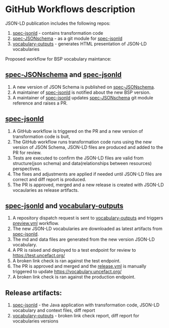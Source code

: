 # GitHub Workflows description

JSON-LD publication includes the following repos:

1. [spec-jsonld](https://github.com/uncefact/spec-jsonld) - contains transformation code
2. [spec-JSONschema](https://github.com/uncefact/spec-JSONschema/) - as a git module for [spec-jsonld](https://github.com/uncefact/spec-jsonld)
3. [vocabulary-outputs](https://github.com/uncefact/vocabulary-outputs/) - generates HTML presentation of JSON-LD vocabularies
  
Proposed workflow for BSP vocabulary maintance:

## [spec-JSONschema](https://github.com/uncefact/spec-JSONschema/) and [spec-jsonld](https://github.com/uncefact/spec-jsonld)
1. A new version of JSON Schema is published on [spec-JSONschema](https://github.com/uncefact/spec-JSONschema/).
1. A maintainer of [spec-jsonld](https://github.com/uncefact/spec-jsonld) is notified about the new BSP version.
1. A maintainer of [spec-jsonld](https://github.com/uncefact/spec-jsonld) updates [spec-JSONschema](https://github.com/uncefact/spec-JSONschema/) git module reference and raises a PR.
## [spec-jsonld](https://github.com/uncefact/spec-jsonld)
1. A GitHub workflow is triggered on the PR and a new version of transformation code is buit, 
1. The GitHub workflow runs transformation code runs using the new version of JSON Schema, JSON-LD files are produced and added to the PR for review.
1. Tests are executed to confirm the JSON-LD files are valid from structure(json schema) and data(relationships between resources) perspectives.
1. The fixes and adjustments are applied if needed until JSON-LD files are correct and diff report is produced.
1. The PR is approved, merged and a new release is created with JSON-LD vocaularies as release artifacts.
## [spec-jsonld](https://github.com/uncefact/spec-jsonld) and [vocabulary-outputs](https://github.com/uncefact/vocabulary-outputs/)
1. A repository dispatch request is sent to [vocabulary-outputs](https://github.com/uncefact/vocabulary-outputs/) and triggers [preview.yml](https://github.com/uncefact/vocabulary-outputs/blob/main/.github/workflows/preview.yml) workflow.
1. The new JSON-LD vocabularies are downloaded as latest artifacts from [spec-jsonld](https://github.com/uncefact/spec-jsonld).
1. The md and data files are generated from the new version JSON-LD vocabulary.
1. A PR is raised and deployed to a test endpoint for review to https://test.uncefact.org/
1. A broken link check is ran against the test endpoint.
1. The PR is approved and merged and the [release.yml](https://github.com/uncefact/vocabulary-outputs/blob/main/.github/workflows/release.yml) is manually triggered to update https://vocabulary.uncefact.org/
1. A broken link check is ran against the production endpoint.

## Release artifacts:
1. [spec-jsonld](https://github.com/uncefact/spec-jsonld) - the Java application with transformation code, JSON-LD vocabulary and context files, diff report
2. [vocabulary-outputs](https://github.com/uncefact/vocabulary-outputs/) - broken link check report, diff report for vocabularies versions
